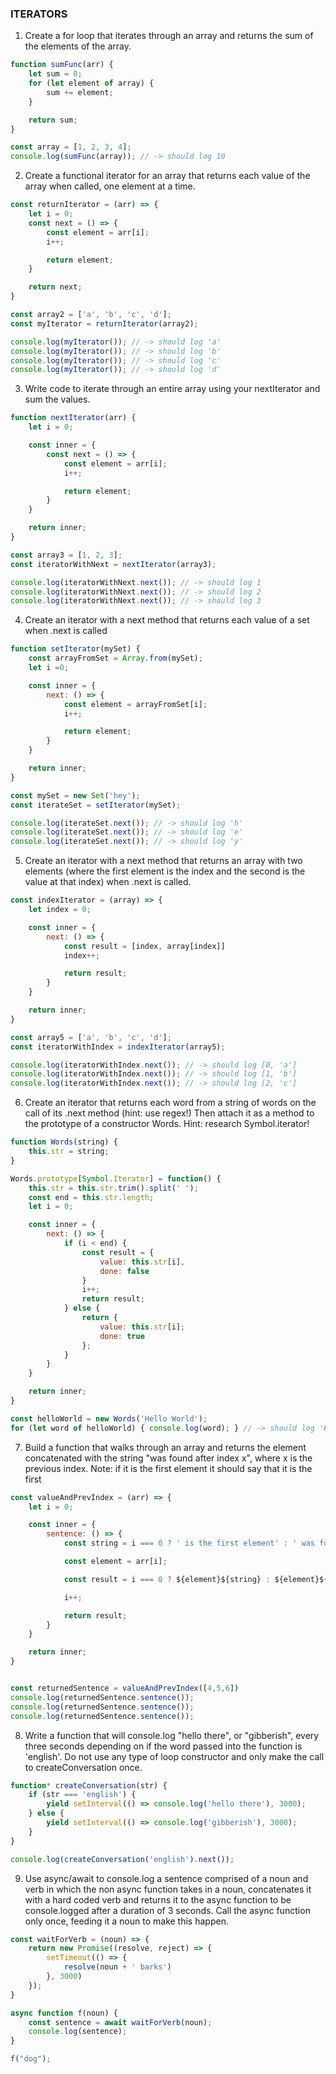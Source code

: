### ITERATORS

1. Create a for loop that iterates through an array and returns the sum of the elements of the array.

```js
function sumFunc(arr) {
    let sum = 0;
    for (let element of array) {
        sum += element;
    }

    return sum;
}

const array = [1, 2, 3, 4];
console.log(sumFunc(array)); // -> should log 10
```

2. Create a functional iterator for an array that returns each value of the array when called, one element at a time.

```js
const returnIterator = (arr) => {
    let i = 0;
    const next = () => {
        const element = arr[i];
        i++;

        return element;
    }

    return next;
}

const array2 = ['a', 'b', 'c', 'd'];
const myIterator = returnIterator(array2);

console.log(myIterator()); // -> should log 'a'
console.log(myIterator()); // -> should log 'b'
console.log(myIterator()); // -> should log 'c'
console.log(myIterator()); // -> should log 'd'
```

3. Write code to iterate through an entire array using your nextIterator and sum the values.

```js
function nextIterator(arr) {
    let i = 0;

    const inner = {
        const next = () => {
            const element = arr[i];
            i++;

            return element;
        }
    }

    return inner;
}

const array3 = [1, 2, 3];
const iteratorWithNext = nextIterator(array3);

console.log(iteratorWithNext.next()); // -> should log 1
console.log(iteratorWithNext.next()); // -> should log 2
console.log(iteratorWithNext.next()); // -> should log 3
```

4. Create an iterator with a next method that returns each value of a set when .next is called

```js
function setIterator(mySet) {
    const arrayFromSet = Array.from(mySet);
    let i =0;

    const inner = {
        next: () => {
            const element = arrayFromSet[i];
            i++;

            return element;
        }
    }

    return inner;
}

const mySet = new Set('hey');
const iterateSet = setIterator(mySet);

console.log(iterateSet.next()); // -> should log 'h'
console.log(iterateSet.next()); // -> should log 'e'
console.log(iterateSet.next()); // -> should log 'y'
```

5. Create an iterator with a next method that returns an array with two elements (where the first element is the index and the second is the value at that index) when .next is called.



```js
const indexIterator = (array) => {
    let index = 0;

    const inner = {
        next: () => {
            const result = [index, array[index]]
            index++;

            return result;
        }
    }

    return inner;
}

const array5 = ['a', 'b', 'c', 'd'];
const iteratorWithIndex = indexIterator(array5);

console.log(iteratorWithIndex.next()); // -> should log [0, 'a']
console.log(iteratorWithIndex.next()); // -> should log [1, 'b']
console.log(iteratorWithIndex.next()); // -> should log [2, 'c']
```

6. Create an iterator that returns each word from a string of words on the call of its .next method (hint: use regex!)
Then attach it as a method to the prototype of a constructor Words. Hint: research Symbol.iterator!


```js
function Words(string) {
    this.str = string;
}

Words.prototype[Symbol.Iterator] = function() {
    this.str = this.str.trim().split(' ');
    const end = this.str.length;
    let i = 0;

    const inner = {
        next: () => {
            if (i < end) {
                const result = {
                    value: this.str[i],
                    done: false
                }
                i++;
                return result;
            } else {
                return {
                    value: this.str[i];
                    done: true
                };
            }
        }
    }

    return inner;
}

const helloWorld = new Words('Hello World');
for (let word of helloWorld) { console.log(word); } // -> should log 'Hello' and 'World'
```

7. Build a function that walks through an array and returns the element concatenated with the string "was found after index x", where x is the previous index.
Note: if it is the first element it should say that it is the first

```js
const valueAndPrevIndex = (arr) => {
    let i = 0;

    const inner = {
        sentence: () => {
            const string = i === 0 ? ' is the first element' : ' was found after index ';

            const element = arr[i];

            const result = i === 0 ? ${element}${string} : ${element}${string}${i}

            i++;

            return result;
        }
    }

    return inner;
}


const returnedSentence = valueAndPrevIndex([4,5,6])
console.log(returnedSentence.sentence());
console.log(returnedSentence.sentence());
console.log(returnedSentence.sentence());
```

8. Write a function that will console.log "hello there", or "gibberish", every three seconds depending on if the word passed into the function is 'english'.
Do not use any type of loop constructor and only make the call to createConversation once.

```js
function* createConversation(str) {
    if (str === 'english') {
        yield setInterval(() => console.log('hello there'), 3000);
    } else {
        yield setInterval(() => console.log('gibberish'), 3000);
    }
}

console.log(createConversation('english').next());
```

9. Use async/await to console.log a sentence comprised of a noun and verb in which the non async function takes in a noun, concatenates it with a hard coded verb and returns it to the async function to be console.logged after a duration of 3 seconds. Call the async function only once, feeding it a noun to make this happen.

```js
const waitForVerb = (noun) => {
    return new Promise((resolve, reject) => {
        setTimeout(() => {
            resolve(noun + ' barks')
        }, 3000)
    });
}

async function f(noun) {
    const sentence = await waitForVerb(noun);
    console.log(sentence);
}

f("dog");
```